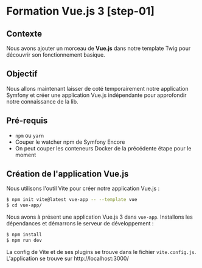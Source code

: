 # Formation Vue.js 3 [step-01]

## Contexte

Nous avons ajouter un morceau de **Vue.js** dans notre template Twig pour découvrir son 
fonctionnement basique.

## Objectif

Nous allons maintenant laisser de coté temporairement notre application Symfony et créer une 
application Vue.js indépendante pour approfondir notre connaissance de la lib.

## Pré-requis

- `npm` ou `yarn`
- Couper le watcher npm de Symfony Encore
- On peut couper les conteneurs Docker de la précédente étape pour le moment

## Création de l'application Vue.js

Nous utilisons l'outil Vite pour créer notre application Vue.js :

```sh
$ npm init vite@latest vue-app -- --template vue
$ cd vue-app/
```

Nous avons à présent une application Vue.js 3 dans `vue-app`. Installons les dépendances et 
démarrons le serveur de développement :

```sh
$ npm install
$ npm run dev
```

La config de Vite et de ses plugins se trouve dans le fichier `vite.config.js`.  
L'application se trouve sur http://localhost:3000/
